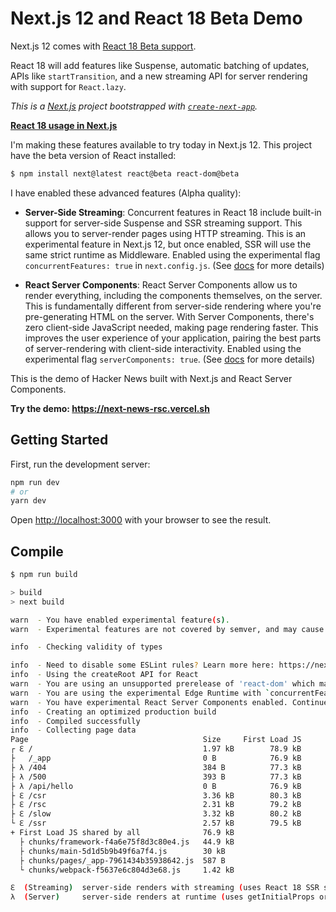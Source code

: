 # Next.js 12 and React 18 Beta Demo

Next.js 12 comes with [React 18 Beta support](https://nextjs.org/blog/next-12#preparing-for-react-18).

React 18 will add features like Suspense, automatic batching of updates, APIs
like `startTransition`, and a new streaming API for server rendering with
support for `React.lazy`.

_This is a [Next.js](https://nextjs.org/) project bootstrapped with [`create-next-app`](https://github.com/vercel/next.js/tree/canary/packages/create-next-app)._

[**React 18 usage in Next.js**](https://nextjs.org/docs/advanced-features/react-18)

I'm making these features available to try today in Next.js 12. This project
have the beta version of React installed:

```sh
$ npm install next@latest react@beta react-dom@beta
```

I have enabled these advanced features (Alpha quality):

- **Server-Side Streaming**: Concurrent features in React 18 include built-in
  support for server-side Suspense and SSR streaming support. This allows you to
  server-render pages using HTTP streaming. This is an experimental feature in
  Next.js 12, but once enabled, SSR will use the same strict runtime as
  Middleware. Enabled using the experimental flag `concurrentFeatures: true` in
  `next.config.js`. (See
  [docs](https://nextjs.org/docs/advanced-features/react-18#enable-ssr-streaming-alpha)
  for more details)

- **React Server Components**: React Server Components allow us to render
  everything, including the components themselves, on the server. This is
  fundamentally different from server-side rendering where you're pre-generating
  HTML on the server. With Server Components, there's zero client-side
  JavaScript needed, making page rendering faster. This improves the user
  experience of your application, pairing the best parts of server-rendering
  with client-side interactivity. Enabled using the experimental flag
  `serverComponents: true`. (See
  [docs](https://nextjs.org/docs/advanced-features/react-18#react-server-components)
  for more details)

This is the demo of Hacker News built with Next.js and React Server Components.

**Try the demo: https://next-news-rsc.vercel.sh**

## Getting Started

First, run the development server:

```bash
npm run dev
# or
yarn dev
```

Open [http://localhost:3000](http://localhost:3000) with your browser to see the result.

## Compile

```sh
$ npm run build

> build
> next build

warn  - You have enabled experimental feature(s).
warn  - Experimental features are not covered by semver, and may cause unexpected or broken application behavior. Use them at your own risk.

info  - Checking validity of types  

info  - Need to disable some ESLint rules? Learn more here: https://nextjs.org/docs/basic-features/eslint#disabling-rules
info  - Using the createRoot API for React
warn  - You are using an unsupported prerelease of 'react-dom' which may cause unexpected or broken application behavior. Continue at your own risk.
warn  - You are using the experimental Edge Runtime with `concurrentFeatures`.
warn  - You have experimental React Server Components enabled. Continue at your own risk.
info  - Creating an optimized production build  
info  - Compiled successfully
info  - Collecting page data  
Page                                       Size     First Load JS
┌ ℇ /                                      1.97 kB        78.9 kB
├   /_app                                  0 B            76.9 kB
├ λ /404                                   384 B          77.3 kB
├ λ /500                                   393 B          77.3 kB
├ λ /api/hello                             0 B            76.9 kB
├ ℇ /csr                                   3.36 kB        80.3 kB
├ ℇ /rsc                                   2.31 kB        79.2 kB
├ ℇ /slow                                  3.32 kB        80.2 kB
└ ℇ /ssr                                   2.57 kB        79.5 kB
+ First Load JS shared by all              76.9 kB
  ├ chunks/framework-f4a6e75f8d3c80e4.js   44.9 kB
  ├ chunks/main-5d1d5b9b49f6a7f4.js        30 kB
  ├ chunks/pages/_app-7961434b35938642.js  587 B
  └ chunks/webpack-f5637e6c804d3e68.js     1.42 kB

ℇ  (Streaming)  server-side renders with streaming (uses React 18 SSR streaming or Server Components)
λ  (Server)     server-side renders at runtime (uses getInitialProps or getServerSideProps)
```

